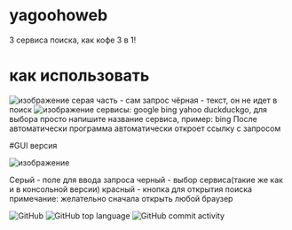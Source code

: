 # yagoohoweb
3 сервиса поиска, как кофе 3 в 1!
# как использовать
![изображение](https://user-images.githubusercontent.com/74048469/235959596-ff7cc1b2-eebb-4d6a-a33b-74e0c940ddf8.png)
серая часть - сам запрос
чёрная - текст, он не идет в поиск
![изображение](https://user-images.githubusercontent.com/74048469/235959895-0690226e-f608-47e9-94af-3c65f44b2427.png)
сервисы: google bing yahoo duckduckgo, для выбора просто напишите название сервиса, пример: bing
После автоматически программа автоматически откроет ссылку с запросом

#GUI версия

![изображение](https://user-images.githubusercontent.com/74048469/236207565-cc997181-1d57-4047-af3c-8462a0eaa753.png)

Серый - поле для ввода запроса
черный - выбор сервиса(такие же как и в консольной версии)
красный - кнопка для открытия поиска
примечание: желательно сначала открыть любой браузер

![GitHub](https://img.shields.io/github/license/sashimiv/yagoohoweb?style=for-the-badge)
![GitHub top language](https://img.shields.io/github/languages/top/sashimiv/yagoohoweb?style=for-the-badge)
![GitHub commit activity](https://img.shields.io/github/commit-activity/w/sashimiv/yagoohoweb?style=for-the-badge)


